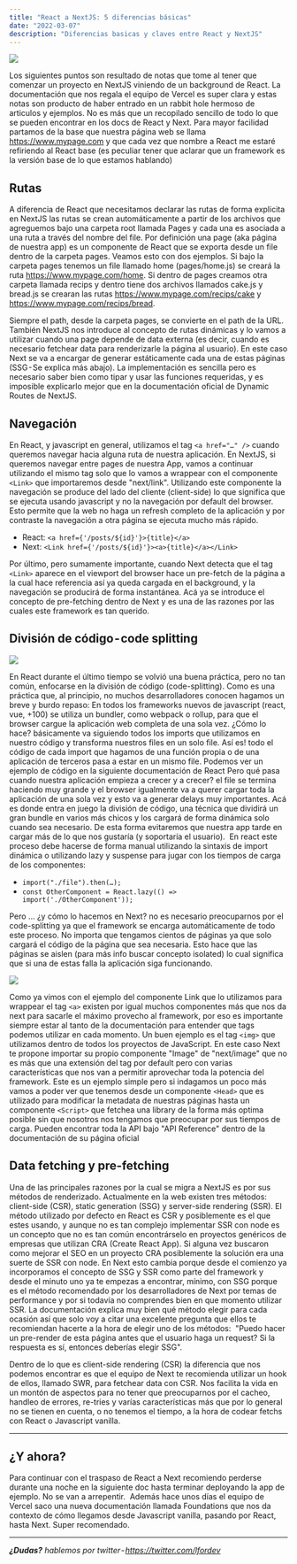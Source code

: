 ```yaml
---
title: "React a NextJS: 5 diferencias básicas"
date: "2022-03-07"
description: "Diferencias basicas y claves entre React y NextJS"
---
```


![](https://assets.vercel.com/image/upload/q_auto/front/assets/design/black-nextjs.png)

Los siguientes puntos son resultado de notas que tome al tener que comenzar un proyecto en NextJS viniendo de un background de React. La documentación que nos regala el equipo de Vercel es super clara y estas notas son producto de haber entrado en un rabbit hole hermoso de articulos y ejemplos. No es más que un recopilado sencillo de todo lo que se pueden encontrar en los docs de React y Next.
Para mayor facilidad partamos de la base que nuestra página web se llama https://www.mypage.com y que cada vez que nombre a React me estaré refiriendo al React base (es peculiar tener que aclarar que un framework es la versión base de lo que estamos hablando)

## Rutas

A diferencia de React que necesitamos declarar las rutas de forma explicita en NextJS las rutas se crean automáticamente a partir de los archivos que agreguemos bajo una carpeta root llamada Pages y cada una es asociada a una ruta a través del nombre del file. Por definición una page (aka página de nuestra app) es un componente de React que se exporta desde un file dentro de la carpeta pages. Veamos esto con dos ejemplos.
Si bajo la carpeta pages tenemos un file llamado home (pages/home.js) se creará la ruta https://www.mypage.com/home.
Si dentro de pages creamos otra carpeta llamada recips y dentro tiene dos archivos llamados cake.js y bread.js se crearan las rutas https://www.mypage.com/recips/cake y https://www.mypage.com/recips/bread.

Siempre el path, desde la carpeta pages, se convierte en el path de la URL.
También NextJS nos introduce al concepto de rutas dinámicas y lo vamos a utilizar cuando una page depende de data externa (es decir, cuando es necesario fetchear data para renderizarle la página al usuario). En este caso Next se va a encargar de generar estáticamente cada una de estas páginas (SSG - Se explica más abajo). La implementación es sencilla pero es necesario saber bien como tipar y usar las funciones requeridas, y es imposible explicarlo mejor que en la documentación oficial de Dynamic Routes de NextJS.

## Navegación

En React, y javascript en general, utilizamos el tag `<a href="…" />` cuando queremos navegar hacia alguna ruta de nuestra aplicación. En NextJS, si queremos navegar entre pages de nuestra App, vamos a continuar utilizando el mismo tag solo que lo vamos a wrappear con el componente `<Link>` que importaremos desde "next/link". Utilizando este componente la navegación se produce del lado del cliente (client-side) lo que significa que se ejecuta usando javascript y no la navegación por default del browser. Esto permite que la web no haga un refresh completo de la aplicación y por contraste la navegación a otra página se ejecuta mucho más rápido.

- React: `<a href={'/posts/${id}'}>{title}</a>`
- Next: `<Link href={'/posts/${id}'}><a>{title}</a></Link>`

Por último, pero sumamente importante, cuando Next detecta que el tag `<Link>` aparece en el viewport del browser hace un pre-fetch de la página a la cual hace referencia así ya queda cargada en el background, y la navegación se producirá de forma instantánea. Acá ya se introduce el concepto de pre-fetching dentro de Next y es una de las razones por las cuales este framework es tan querido.

## División de código - code splitting

![](https://media.giphy.com/media/l0HlEV7ZbFe0zxF0Q/giphy.gif)

En React durante el último tiempo se volvió una buena práctica, pero no tan común, enfocarse en la división de código (code-splitting). Como es una práctica que, al principio, no muchos desarrolladores conocen hagamos un breve y burdo repaso:
En todos los frameworks nuevos de javascript (react, vue, +100) se utiliza un bundler, como webpack o rollup, para que el browser cargue la aplicación web completa de una sola vez. ¿Cómo lo hace? básicamente va siguiendo todos los imports que utilizamos en nuestro código y transforma nuestros files en un solo file. Así es! todo el código de cada import que hagamos de una función propia o de una aplicación de terceros pasa a estar en un mismo file. Podemos ver un ejemplo de código en la siguiente documentación de React
Pero qué pasa cuando nuestra aplicación empieza a crecer y a crecer? el file se termina haciendo muy grande y el browser igualmente va a querer cargar toda la aplicación de una sola vez y esto va a generar delays muy importantes. Acá es donde entra en juego la división de código, una técnica que dividirá un gran bundle en varios más chicos y los cargará de forma dinámica solo cuando sea necesario. De esta forma evitaremos que nuestra app tarde en cargar más de lo que nos gustaría (y soportaría el usuario). 
En react este proceso debe hacerse de forma manual utilizando la sintaxis de import dinámica o utilizando lazy y suspense para jugar con los tiempos de carga de los componentes:

- `import("./file").then(…);`
- `const OtherComponent = React.lazy(() => import('./OtherComponent'));`

Pero … ¿y cómo lo hacemos en Next? no es necesario preocuparnos por el code-splitting ya que el framework se encarga automáticamente de todo este proceso. No importa que tengamos cientos de páginas ya que solo cargará el código de la página que sea necesaria. Esto hace que las páginas se aislen (para más info buscar concepto isolated) lo cual significa que si una de estas falla la aplicación siga funcionando.

![](https://media.giphy.com/media/cXblnKXr2BQOaYnTni/giphy.gif)

Como ya vimos con el ejemplo del componente Link que lo utilizamos para wrappear el tag `<a>` existen por igual muchos componentes más que nos da next para sacarle el máximo provecho al framework, por eso es importante siempre estar al tanto de la documentación para entender que tags podemos utilizar en cada momento.
Un buen ejemplo es el tag `<img>` que utilizamos dentro de todos los proyectos de JavaScript. En este caso Next te propone importar su propio componente "Image" de "next/image" que no es más que una extensión del tag por default pero con varias características que nos van a permitir aprovechar toda la potencia del framework. Este es un ejemplo simple pero si indagamos un poco más vamos a poder ver que tenemos desde un componente `<Head>` que es utilizado para modificar la metadata de nuestras páginas hasta un componente `<Script>` que fetchea una library de la forma más optima posible sin que nosotros nos tengamos que preocupar por sus tiempos de carga.
Pueden encontrar toda la API bajo "API Reference" dentro de la documentación de su página oficial

## Data fetching y pre-fetching

Una de las principales razones por la cual se migra a NextJS es por sus métodos de renderizado. Actualmente en la web existen tres métodos: client-side (CSR), static generation (SSG) y server-side rendering (SSR). El método utilizado por defecto en React es CSR y posiblemente es el que estes usando, y aunque no es tan complejo implementar SSR con node es un concepto que no es tan común encontrárselo en proyectos genéricos de empresas que utilizan CRA (Create React App). Si alguna vez buscaron como mejorar el SEO en un proyecto CRA posiblemente la solución era una suerte de SSR con node. En Next esto cambia porque desde el comienzo ya incorporamos el concepto de SSG y SSR como parte del framework y desde el minuto uno ya te empezas a encontrar, mínimo, con SSG porque es el método recomendado por los desarrolladores de Next por temas de performance y por si todavía no comprendes bien en que momento utilizar SSR. La documentación explica muy bien qué método elegir para cada ocasión así que solo voy a citar una excelente pregunta que ellos te recomiendan hacerte a la hora de elegir uno de los métodos: 
"Puedo hacer un pre-render de esta página antes que el usuario haga un request? Si la respuesta es sí, entonces deberías elegir SSG".

Dentro de lo que es client-side rendering (CSR) la diferencia que nos podemos encontrar es que el equipo de Next te recomienda utilizar un hook de ellos, llamado SWR, para fetchear data con CSR. Nos facilita la vida en un montón de aspectos para no tener que preocuparnos por el cacheo, handleo de errores, re-tries y varías características más que por lo general no se tienen en cuenta, o no tenemos el tiempo, a la hora de codear fetchs con React o Javascript vanilla.

---

## ¿Y ahora?

Para continuar con el traspaso de React a Next recomiendo perderse durante una noche en la siguiente doc hasta terminar deployando la app de ejemplo. No se van a arrepentir. 
Además hace unos días el equipo de Vercel saco una nueva documentación llamada Foundations que nos da contexto de cómo llegamos desde Javascript vanilla, pasando por React, hasta Next. Super recomendado.

---

_**¿Dudas?** hablemos por twitter - https://twitter.com/lfordev_

